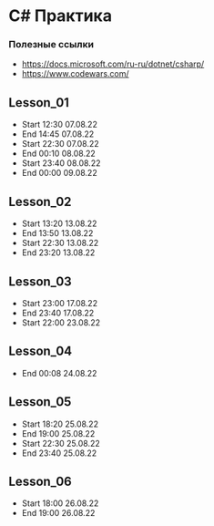 # C# Практика #

### Полезные ссылки
- https://docs.microsoft.com/ru-ru/dotnet/csharp/
- https://www.codewars.com/

## Lesson_01
- Start  12:30 07.08.22
- End 14:45 07.08.22
- Start 22:30 07.08.22
- End 00:10 08.08.22
- Start 23:40 08.08.22
- End 00:00 09.08.22

## Lesson_02
- Start 13:20 13.08.22
- End 13:50 13.08.22
- Start 22:30 13.08.22
- End 23:20 13.08.22

## Lesson_03
- Start 23:00 17.08.22
- End 23:40 17.08.22
- Start 22:00 23.08.22

## Lesson_04
- End 00:08 24.08.22

## Lesson_05
- Start 18:20 25.08.22
- End 19:00 25.08.22
- Start 22:30 25.08.22
- End 23:40 25.08.22

## Lesson_06
- Start 18:00 26.08.22
- End 19:00 26.08.22